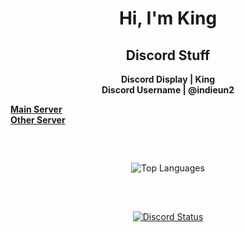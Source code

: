 <h1 align="center">Hi, I'm King</h1>

<h2 align="center">Discord Stuff</h2>

<p align="center">
  <strong>Discord Display | King</strong><br>
  <strong>Discord Username | @indieun2</strong><br>  
  
  <a href="https://discord.gg/bwVryfn8XP">**Main Server**</a><br>
  <a href="https://discord.gg/skNbN4PU8Z">**Other Server**</a>
</p>

<br>

##  

<p align="center">
  <img src="https://github-readme-stats.vercel.app/api/top-langs/?username=altf4brocmon&layout=compact&theme=radical" alt="Top Languages">
</p>

<br>

##    

<p align="center">
  <a href="https://discord.com/users/1265476952639148218">
    <img src="https://img.shields.io/endpoint?url=https://lanyard.cnrad.dev/api/1265476952639148218&logo=discord&logoColor=white&style=for-the-badge" alt="Discord Status">
  </a>
</p>
